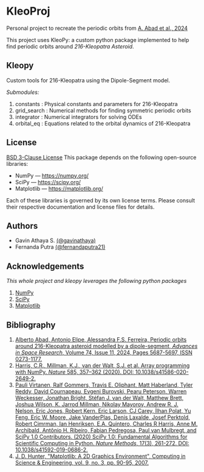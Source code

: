 # KleoProj
Personal project to recreate the periodic orbits from [A. Abad et al., 2024](https://doi.org/10.1016/j.asr.2024.10.017)

This project uses KleoPy: a custom python package implemented to help find periodic orbits around *216-Kleopatra Asteroid*.

## Kleopy
Custom tools for 216-Kleopatra using the Dipole-Segment model.

*Submodules:*
1. constants : Physical constants and parameters for 216-Kleopatra
2. grid_search : Numerical methods for finding symmetric periodic orbits
3. integrator : Numerical integrators for solving ODEs
4. orbital_eq : Equations related to the orbital dynamics of 216-Kleopatra

## License
[BSD 3-Clause License](LICENSE)
This package depends on the following open-source libraries:

- NumPy — https://numpy.org/
- SciPy — https://scipy.org/
- Matplotlib — https://matplotlib.org/

Each of these libraries is governed by its own license terms.
Please consult their respective documentation and license files for details.

## Authors
- Gavin Athaya S. [(@gavinathaya)](https://github.com/gavinathaya)
- Fernanda Putra [(@fernandaputra21)](https://github.com/fernandaputra21)

## Acknowledgements
*This whole project and kleopy leverages the following python packages*
1. [NumPy](https://numpy.org)
2. [SciPy](https://scipy.org)
3. [Matplotlib](https://matplotlib.org)

## Bibliography
1. [Alberto Abad, Antonio Elipe, Alessandra F.S. Ferreira, Periodic orbits around 216-Kleopatra asteroid modelled by a dipole-segment, *Advances in Space Research*, Volume 74, Issue 11, 2024, Pages 5687-5697, ISSN 0273-1177.](https://doi.org/10.1016/j.asr.2024.10.017)
2. [Harris, C.R., Millman, K.J., van der Walt, S.J. et al. Array programming with NumPy. *Nature* 585, 357–362 (2020). DOI: 10.1038/s41586-020-2649-2.](https://doi.org/10.1038/s41586-020-2649-2)
3. [Pauli Virtanen, Ralf Gommers, Travis E. Oliphant, Matt Haberland, Tyler Reddy, David Cournapeau, Evgeni Burovski, Pearu Peterson, Warren Weckesser, Jonathan Bright, Stéfan J. van der Walt, Matthew Brett, Joshua Wilson, K. Jarrod Millman, Nikolay Mayorov, Andrew R. J. Nelson, Eric Jones, Robert Kern, Eric Larson, CJ Carey, İlhan Polat, Yu Feng, Eric W. Moore, Jake VanderPlas, Denis Laxalde, Josef Perktold, Robert Cimrman, Ian Henriksen, E.A. Quintero, Charles R Harris, Anne M. Archibald, Antônio H. Ribeiro, Fabian Pedregosa, Paul van Mulbregt, and SciPy 1.0 Contributors. (2020) SciPy 1.0: Fundamental Algorithms for Scientific Computing in Python. *Nature Methods*, 17(3), 261-272. DOI: 10.1038/s41592-019-0686-2.](https://doi.org/10.1038/s41592-019-0686-2)
4. [J. D. Hunter, "Matplotlib: A 2D Graphics Environment", Computing in Science & Engineering, vol. 9, no. 3, pp. 90-95, 2007.](https://doi.org/10.5281/zenodo.14940554)